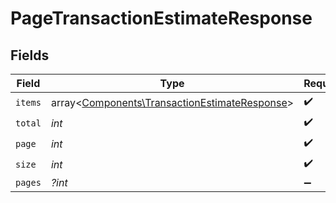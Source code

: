 # PageTransactionEstimateResponse


## Fields

| Field                                                                                                   | Type                                                                                                    | Required                                                                                                | Description                                                                                             |
| ------------------------------------------------------------------------------------------------------- | ------------------------------------------------------------------------------------------------------- | ------------------------------------------------------------------------------------------------------- | ------------------------------------------------------------------------------------------------------- |
| `items`                                                                                                 | array<[Components\TransactionEstimateResponse](../../Models/Components/TransactionEstimateResponse.md)> | :heavy_check_mark:                                                                                      | N/A                                                                                                     |
| `total`                                                                                                 | *int*                                                                                                   | :heavy_check_mark:                                                                                      | N/A                                                                                                     |
| `page`                                                                                                  | *int*                                                                                                   | :heavy_check_mark:                                                                                      | N/A                                                                                                     |
| `size`                                                                                                  | *int*                                                                                                   | :heavy_check_mark:                                                                                      | N/A                                                                                                     |
| `pages`                                                                                                 | *?int*                                                                                                  | :heavy_minus_sign:                                                                                      | N/A                                                                                                     |
